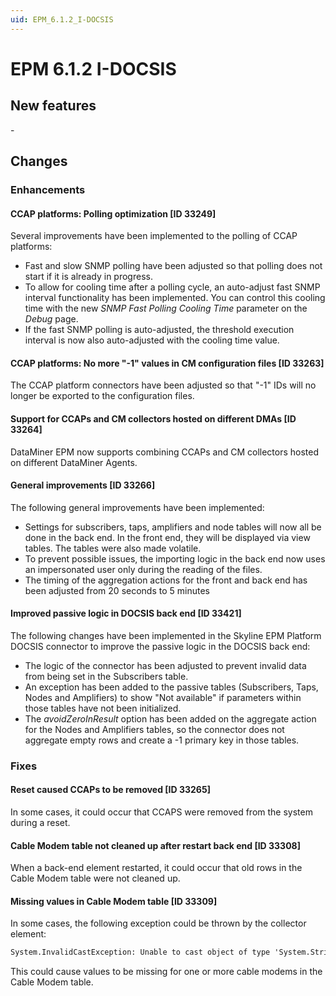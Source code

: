 ```yaml
---
uid: EPM_6.1.2_I-DOCSIS
---
```


# EPM 6.1.2 I-DOCSIS

## New features

\-

## Changes

### Enhancements

#### CCAP platforms: Polling optimization \[ID 33249\]

Several improvements have been implemented to the polling of CCAP platforms:

- Fast and slow SNMP polling have been adjusted so that polling does not start if it is already in progress.
- To allow for cooling time after a polling cycle, an auto-adjust fast SNMP interval functionality has been implemented. You can control this cooling time with the new *SNMP Fast Polling Cooling Time* parameter on the *Debug* page.
- If the fast SNMP polling is auto-adjusted, the threshold execution interval is now also auto-adjusted with the cooling time value.

#### CCAP platforms: No more "-1" values in CM configuration files \[ID 33263\]

The CCAP platform connectors have been adjusted so that "-1" IDs will no longer be exported to the configuration files.

#### Support for CCAPs and CM collectors hosted on different DMAs \[ID 33264\]

DataMiner EPM now supports combining CCAPs and CM collectors hosted on different DataMiner Agents.

#### General improvements \[ID 33266\]

The following general improvements have been implemented:

- Settings for subscribers, taps, amplifiers and node tables will now all be done in the back end. In the front end, they will be displayed via view tables. The tables were also made volatile.
- To prevent possible issues, the importing logic in the back end now uses an impersonated user only during the reading of the files.
- The timing of the aggregation actions for the front and back end has been adjusted from 20 seconds to 5 minutes

#### Improved passive logic in DOCSIS back end \[ID 33421\]

The following changes have been implemented in the Skyline EPM Platform DOCSIS connector to improve the passive logic in the DOCSIS back end:

- The logic of the connector has been adjusted to prevent invalid data from being set in the Subscribers table.
- An exception has been added to the passive tables (Subscribers, Taps, Nodes and Amplifiers) to show "Not available" if parameters within those tables have not been initialized.
- The *avoidZeroInResult* option has been added on the aggregate action for the Nodes and Amplifiers tables, so the connector does not aggregate empty rows and create a -1 primary key in those tables.

### Fixes

#### Reset caused CCAPs to be removed \[ID 33265\]

In some cases, it could occur that CCAPS were removed from the system during a reset.

#### Cable Modem table not cleaned up after restart back end \[ID 33308\]

When a back-end element restarted, it could occur that old rows in the Cable Modem table were not cleaned up.

#### Missing values in Cable Modem table \[ID 33309\]

In some cases, the following exception could be thrown by the collector element:

```txt
System.InvalidCastException: Unable to cast object of type 'System.String' to type 'System.Object[]'.
```

This could cause values to be missing for one or more cable modems in the Cable Modem table.
